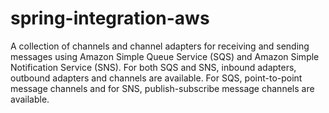 spring-integration-aws
======================

A collection of channels and channel adapters for receiving and sending messages using Amazon Simple Queue Service (SQS) and Amazon Simple Notification Service (SNS). For both SQS and SNS, inbound adapters, outbound adapters and channels are available. For SQS, point-to-point message channels and for SNS, publish-subscribe message channels are available.